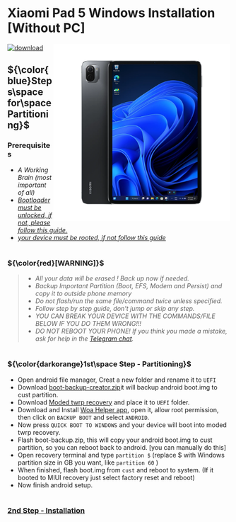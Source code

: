 # Xiaomi Pad 5 Windows Installation [Without PC]
<img align="right" src="nabu.png" width="400" alt="Windows 11 Running On A Xiaomi Pad 5">

[![download](https://github.com/Kumar-Jy/Windows-in-PocoF1-Without-PC/assets/20044626/3abc8b52-c5c6-4495-b623-d1312195d639)](https://youtu.be/e0fF1_bKQYE)
## ${\color{blue}Steps\space for\space Partitioning}$ 
### Prerequisites
- _A Working Brain (most important of all)_
- [_Bootloader must be unlocked, if not, please follow this guide._](https://github.com/Misha803/Port-Windows-11-Xiaomi-Pad-5/blob/main/guide/English/Re-rooting-en.md)
- [_your device must be rooted, if not follow this guide_](https://github.com/Misha803/Port-Windows-11-Xiaomi-Pad-5/blob/main/guide/English/Re-rooting-en.md)
#
### ${\color{red}[WARNING]}$
> - _All your data will be erased ! Back up now if needed._
> - _Backup Important Partition (Boot, EFS, Modem and Persist) and copy it to outside phone memory_
> - _Do not flash/run the same file/command twice unless specified._
> - _Follow step by step guide, don't jump or skip any step._
> - _YOU CAN BREAK YOUR DEVICE WITH THE COMMANDS/FILE BELOW IF YOU DO THEM WRONG!!!_
> - _DO NOT REBOOT YOUR PHONE! If you think you made a mistake, ask for help in the [Telegram chat](https://t.me/WinInstaller)._
#

### **${\color{darkorange}1st\space Step - Partitioning}$**
- Open android file manager, Creat a new folder and rename it to `UEFI`
- Download [boot-backup-creator.zip](boot-backup-creator.zip)it will backup android boot.img to cust partition.
- Download [Moded twrp recovery](https://mega.nz/file/czUjGI4Z#mrzauyw4Pa99bHfX16BD5NH9RUnxf3K9meYVn4EoFGo) and place it to `UEFI` folder.
- Download and Install [Woa Helper app](https://github.com/Marius586/WoA-Helper-update/releases/tag/WOA), open it, allow root permission, then click on `BACKUP BOOT` and select `ANDROID`.
- Now press `QUICK BOOT TO WINDOWS` and your device will boot into moded twrp recovery.
- Flash boot-backup.zip, this will copy your android boot.img to cust partition, so you can reboot back to android. [you can manually do this]
- Open recovery terminal and type `partition $` (replace $ with Windows partition size in GB you want, like `partition 60` )
- When finished, flash boot.img from `cust` and reboot to system. (If it booted to MIUI recovery just select factory reset and reboot)
- Now finish android setup.
#
### [2nd Step - Installation](https://github.com/Kumar-Jy/Windows-in-NABU-Without-PC/blob/main/guide/Installation.md#colordarkorange2ndspace-step---installation)
